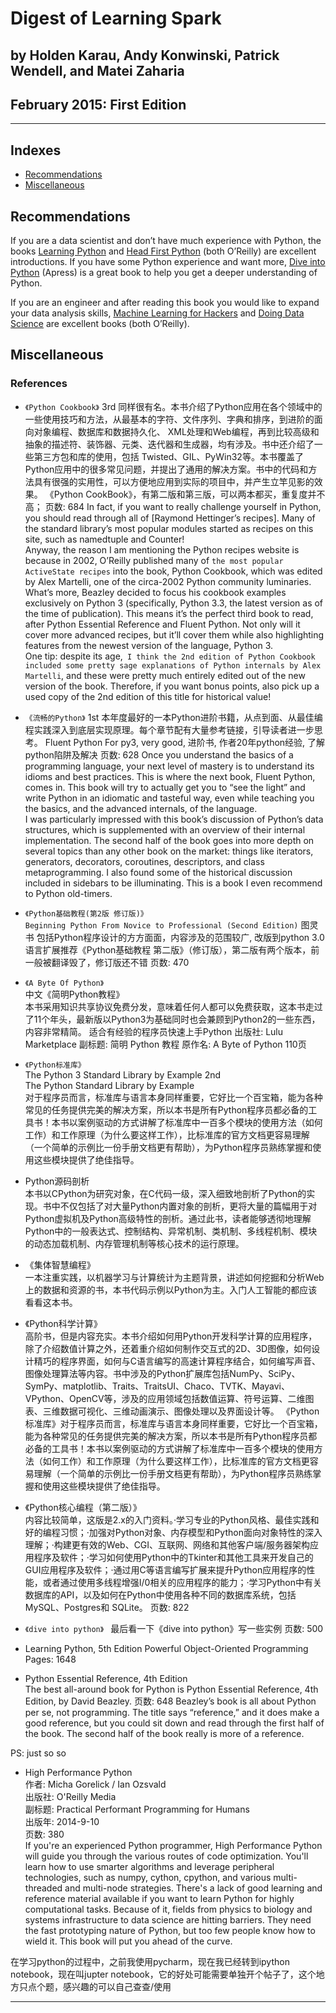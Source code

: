 # 			Digest of Learning Spark
## 				by Holden Karau, Andy Konwinski, Patrick Wendell, and Matei Zaharia
## 				February 2015: First Edition
---
## Indexes
* [Recommendations](#recommendations)
* [Miscellaneous](#miscellaneous)

## Recommendations
If you are a data scientist and don’t have much experience with Python, the books [Learning Python] and [Head First Python] (both O’Reilly) are excellent introductions. If you have some Python experience and want more, [Dive into Python] (Apress) is a great book to help you get a deeper understanding of Python.  

If you are an engineer and after reading this book you would like to expand your data analysis skills, [Machine Learning for Hackers] and [Doing Data Science] are excellent books (both O’Reilly).

## Miscellaneous
### References
* `《Python Cookbook》`   3rd
同样很有名。本书介绍了Python应用在各个领域中的一些使用技巧和方法，从最基本的字符、文件序列、字典和排序，到进阶的面向对象编程、数据库和数据持久化、 XML处理和Web编程，再到比较高级和抽象的描述符、装饰器、元类、迭代器和生成器，均有涉及。书中还介绍了一些第三方包和库的使用，包括 Twisted、GIL、PyWin32等。本书覆盖了Python应用中的很多常见问题，并提出了通用的解决方案。书中的代码和方法具有很强的实用性，可以方便地应用到实际的项目中，并产生立竿见影的效果。
《Python CookBook》，有第二版和第三版，可以两本都买，重复度并不高；
页数: 684
In fact, if you want to really challenge yourself in Python, you should read through all of [Raymond Hettinger’s recipes]. Many of the standard library’s most popular modules started as recipes on this site, such as namedtuple and Counter!  
Anyway, the reason I am mentioning the Python recipes website is because in 2002, O’Reilly published many of `the most popular ActiveState recipes` into the book, Python Cookbook, which was edited by Alex Martelli, one of the circa-2002 Python community luminaries.  
What’s more, Beazley decided to focus his cookbook examples exclusively on Python 3 (specifically, Python 3.3, the latest version as of the time of publication). This means it’s the perfect third book to read, after Python Essential Reference and Fluent Python. Not only will it cover more advanced recipes, but it’ll cover them while also highlighting features from the newest version of the language, Python 3.   
One tip: despite its age,` I think the 2nd edition of Python Cookbook included some pretty sage explanations of Python internals by Alex Martelli`, and these were pretty much entirely edited out of the new version of the book. Therefore, if you want bonus points, also pick up a used copy of the 2nd edition of this title for historical value!  

* `《流畅的Python》` 1st
本年度最好的一本Python进阶书籍，从点到面、从最佳编程实践深入到底层实现原理。每个章节配有大量参考链接，引导读者进一步思考。
Fluent Python
For py3, very good, 进阶书, 作者20年python经验, 了解python陷阱及解决
页数: 628
Once you understand the basics of a programming language, your next level of mastery is to understand its idioms and best practices. This is where the next book, Fluent Python, comes in.
This book will try to actually get you to “see the light” and write Python in an idiomatic and tasteful way, even while teaching you the basics, and the advanced internals, of the language.  
I was particularly impressed with this book’s discussion of Python’s data structures, which is supplemented with an overview of their internal implementation. The second half of the book goes into more depth on several topics than any other book on the market: things like iterators, generators, decorators, coroutines, descriptors, and class metaprogramming. I also found some of the historical discussion included in sidebars to be illuminating. This is a book I even recommend to Python old-timers.

* `《Python基础教程(第2版 修订版)》`  
`Beginning Python From Novice to Professional (Second Edition)`  图灵书
包括Python程序设计的方方面面，内容涉及的范围较广, 改版到python 3.0
语言扩展推荐《Python基础教程 第二版》（修订版），第二版有两个版本，前一般被翻译毁了，修订版还不错
页数: 470


* `《A Byte Of Python》`  
中文《简明Python教程》  
本书采用知识共享协议免费分发，意味着任何人都可以免费获取，这本书走过了11个年头，最新版以Python3为基础同时也会兼顾到Python2的一些东西，内容非常精简。
适合有经验的程序员快速上手Python
出版社: Lulu Marketplace
副标题: 简明 Python 教程
原作名: A Byte of Python
110页

* `《Python标准库》`   
The Python 3 Standard Library by Example 2nd  
The Python Standard Library by Example  
对于程序员而言，标准库与语言本身同样重要，它好比一个百宝箱，能为各种常见的任务提供完美的解决方案，所以本书是所有Python程序员都必备的工具书！本书以案例驱动的方式讲解了标准库中一百多个模块的使用方法（如何工作）和工作原理（为什么要这样工作），比标准库的官方文档更容易理解（一个简单的示例比一份手册文档更有帮助），为Python程序员熟练掌握和使用这些模块提供了绝佳指导。

* Python源码剖析  
本书以CPython为研究对象，在C代码一级，深入细致地剖析了Python的实现。书中不仅包括了对大量Python内置对象的剖析，更将大量的篇幅用于对Python虚拟机及Python高级特性的剖析。通过此书，读者能够透彻地理解Python中的一般表达式、控制结构、异常机制、类机制、多线程机制、模块的动态加载机制、内存管理机制等核心技术的运行原理。


* 《集体智慧编程》  
一本注重实践，以机器学习与计算统计为主题背景，讲述如何挖掘和分析Web上的数据和资源的书，本书代码示例以Python为主。入门人工智能的都应该看看这本书。


* 《Python科学计算》  
高阶书，但是内容充实。本书介绍如何用Python开发科学计算的应用程序，除了介绍数值计算之外，还着重介绍如何制作交互式的2D、3D图像，如何设计精巧的程序界面，如何与C语言编写的高速计算程序结合，如何编写声音、图像处理算法等内容。书中涉及的Python扩展库包括NumPy、SciPy、SymPy、matplotlib、Traits、TraitsUI、Chaco、TVTK、Mayavi、VPython、OpenCV等，涉及的应用领域包括数值运算、符号运算、二维图表、三维数据可视化、三维动画演示、图像处理以及界面设计等。 《Python标准库》对于程序员而言，标准库与语言本身同样重要，它好比一个百宝箱，能为各种常见的任务提供完美的解决方案，所以本书是所有Python程序员都必备的工具书！本书以案例驱动的方式讲解了标准库中一百多个模块的使用方法（如何工作）和工作原理（为什么要这样工作），比标准库的官方文档更容易理解（一个简单的示例比一份手册文档更有帮助），为Python程序员熟练掌握和使用这些模块提供了绝佳指导。

* 《Python核心编程（第二版）》  
内容比较简单，这版是2.x的入门资料。·学习专业的Python风格、最佳实践和好的编程习惯；·加强对Python对象、内存模型和Python面向对象特性的深入理解；·构建更有效的Web、CGI、互联网、网络和其他客户端/服务器架构应用程序及软件；·学习如何使用Python中的Tkinter和其他工具来开发自己的GUI应用程序及软件；·通过用C等语言编写扩展来提升Python应用程序的性能，或者通过使用多线程增强I/0相关的应用程序的能力；·学习Python中有关数据库的API，以及如何在Python中使用各种不同的数据库系统，包括MySQL、Postgres和 SQLite。
页数: 822

* `《dive into python》 ` 
最后看一下《dive into python》写一些实例
页数: 500

* Learning Python, 5th Edition Powerful Object-Oriented Programming  
Pages: 1648

* Python Essential Reference, 4th Edition  
The best all-around book for Python is Python Essential Reference, 4th Edition, by David Beazley.
页数: 648
Beazley’s book is all about Python per se, not programming. The title says “reference,” and it does make a good reference, but you could sit down and read through the first half of the book. The second half of the book really is more of a reference.  

PS: just so so  

* High Performance Python  
作者: Micha Gorelick / Ian Ozsvald  
出版社: O'Reilly Media  
副标题: Practical Performant Programming for Humans  
出版年: 2014-9-10  
页数: 380  
If you're an experienced Python programmer, High Performance Python will guide you through the various routes of code optimization. You'll learn how to use smarter algorithms and leverage peripheral technologies, such as numpy, cython, cpython, and various multi-threaded and multi-node strategies. There's a lack of good learning and reference material available if you want to learn Python for highly computational tasks. Because of it, fields from physics to biology and systems infrastructure to data science are hitting barriers. They need the fast prototyping nature of Python, but too few people know how to wield it. This book will put you ahead of the curve.  

在学习python的过程中，之前我使用pycharm，现在我已经转到ipython notebook，现在叫jupter notebook，它的好处可能需要单独开个帖子了，这个地方只点个题，感兴趣的可以自己查查/使用


---
[Learning Python]:http://shop.oreilly.com/product/0636920028154.do "Learning Python, 5th Edition Powerful Object-Oriented Programming"
[Head First Python]:http://shop.oreilly.com/product/0636920003434.do "Head First Python A Brain-Friendly Guide"
[Dive into Python]:http://www.diveintopython.net/ "Dive Into Python"
[Machine Learning for Hackers]:http://shop.oreilly.com/product/0636920018483.do "Machine Learning for Hackers Case Studies and Algorithms to Get You Started"
[Doing Data Science]:http://shop.oreilly.com/product/0636920028529.do "Doing Data Science Straight Talk from the Frontline"
[hadoop_hbase_implementation_img_1]:/resources/img/java/hadoop_hbase_implementation_1.png "Figure 20-2. HBase cluster members"